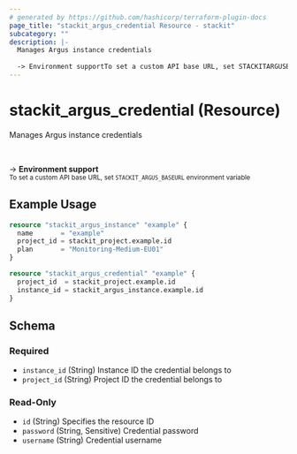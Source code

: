 ```yaml
---
# generated by https://github.com/hashicorp/terraform-plugin-docs
page_title: "stackit_argus_credential Resource - stackit"
subcategory: ""
description: |-
  Manages Argus instance credentials
  
  -> Environment supportTo set a custom API base URL, set STACKITARGUSBASEURL environment variable
---
```


# stackit_argus_credential (Resource)

Manages Argus instance credentials

<br />

-> __Environment support__<br /><small>To set a custom API base URL, set <code>STACKIT_ARGUS_BASEURL</code> environment variable </small>

## Example Usage

```terraform
resource "stackit_argus_instance" "example" {
  name       = "example"
  project_id = stackit_project.example.id
  plan       = "Monitoring-Medium-EU01"
}

resource "stackit_argus_credential" "example" {
  project_id  = stackit_project.example.id
  instance_id = stackit_argus_instance.example.id
}
```

<!-- schema generated by tfplugindocs -->
## Schema

### Required

- `instance_id` (String) Instance ID the credential belongs to
- `project_id` (String) Project ID the credential belongs to

### Read-Only

- `id` (String) Specifies the resource ID
- `password` (String, Sensitive) Credential password
- `username` (String) Credential username


